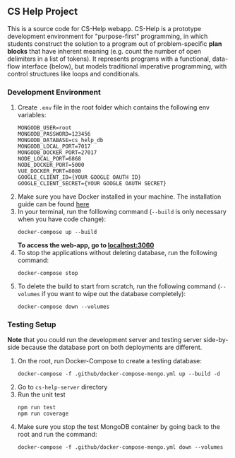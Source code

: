 ## CS Help Project
This is  a source code for CS-Help webapp. CS-Help is a prototype development environment for "purpose-first" programming, in which students construct the solution to a program out of problem-specific **plan blocks** that have inherent meaning (e.g. count the number of open delimiters in a list of tokens). It represents programs with a functional, data-flow interface (below), but models traditional imperative programming, with control structures like loops and conditionals.

### Development Environment
1. Create ```.env``` file in the root folder which contains the following env variables:
    ```
    MONGODB_USER=root
    MONGODB_PASSWORD=123456
    MONGODB_DATABASE=cs_help_db
    MONGODB_LOCAL_PORT=7017
    MONGODB_DOCKER_PORT=27017
    NODE_LOCAL_PORT=6868
    NODE_DOCKER_PORT=5000
    VUE_DOCKER_PORT=8080
    GOOGLE_CLIENT_ID={YOUR GOOGLE OAUTH ID}
    GOOGLE_CLIENT_SECRET={YOUR GOOGLE OAUTH SECRET}
    ```
1. Make sure you have Docker installed in your machine. The installation guide can be found [here](https://docs.docker.com/get-docker/)
2. In your terminal, run the folllowing command (```--build``` is only necessary when you have code change):
   ```
   docker-compose up --build
   ```
   **To access the web-app, go to [localhost:3060](http://localhost:3060)**
3. To stop the applications without deleting database, run the following command:
   ```
   docker-compose stop
   ```
4. To delete the build to start from scratch, run the following command (```--volumes``` if you want to wipe out the database completely):
   ```
   docker-compose down --volumes
   ```

### Testing Setup
**Note** that you could run the development server and testing server side-by-side because the database port on both deployments are different. 
1. On the root, run Docker-Compose to create a testing database:
   ```
   docker-compose -f .github/docker-compose-mongo.yml up --build -d
   ```
2. Go to ```cs-help-server``` directory
3. Run the unit test
   ```
   npm run test
   npm run coverage
   ```
4. Make sure you stop the test MongoDB container by going back to the root and run the command:
   ```
   docker-compose -f .github/docker-compose-mongo.yml down --volumes
   ```
